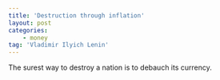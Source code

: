 ```yaml
---
title: 'Destruction through inflation'
layout: post
categories:
    - money
tag: 'Vladimir Ilyich Lenin'
---
```


The surest way to destroy a nation is to debauch its currency.